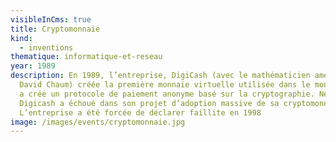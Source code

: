 ```yaml
---
visibleInCms: true
title: Cryptomonnaie
kind:
  - inventions
thematique: informatique-et-reseau
year: 1989
description: En 1989, l’entreprise, DigiCash (avec le mathématicien américain
  David Chaum) créée la première monnaie virtuelle utilisée dans le monde. Elle
  a créé un protocole de paiement anonyme basé sur la cryptographie. Néanmoins
  Digicash a échoué dans son projet d’adoption massive de sa cryptomonnaie.
  L’entreprise a été forcée de déclarer faillite en 1998
image: /images/events/cryptomonnaie.jpg
---
```

